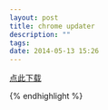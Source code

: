 ```yaml
---
layout: post
title: chrome updater
description: ""
tags:
date: 2014-05-13 15:26
---
```


<div markdown="0"><a href="{{ site.url }}/bin/Tools/ChromeUpdater.exe" class="btn btn-success">点此下载</a></div>

{% endhighlight %}
